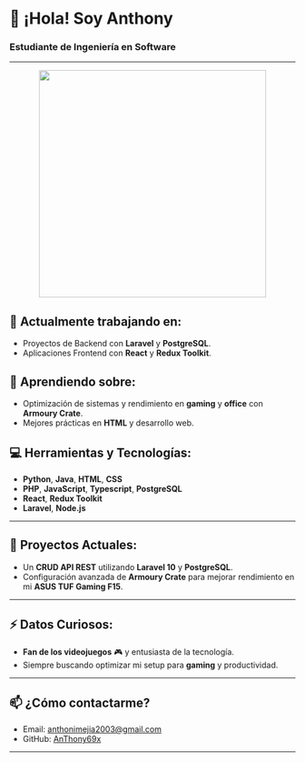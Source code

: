 # 👋 ¡Hola! Soy **Anthony** 
### Estudiante de Ingeniería en Software

---
<div align="center">
<img src="https://github.com/user-attachments/assets/c6a79db4-6d96-451c-b796-447481e07cc5" alt="" width="400"/>
</div>

## 🔭 Actualmente trabajando en:
- Proyectos de Backend con **Laravel** y **PostgreSQL**.
- Aplicaciones Frontend con **React** y **Redux Toolkit**.

## 🌱 Aprendiendo sobre:
- Optimización de sistemas y rendimiento en **gaming** y **office** con **Armoury Crate**.
- Mejores prácticas en **HTML** y desarrollo web.

## 💻 Herramientas y Tecnologías:
- **Python**, **Java**, **HTML**, **CSS**
- **PHP**, **JavaScript**, **Typescript**, **PostgreSQL**
- **React**, **Redux Toolkit**
- **Laravel**, **Node.js**

---

## 🚀 Proyectos Actuales:
- Un **CRUD API REST** utilizando **Laravel 10** y **PostgreSQL**.
- Configuración avanzada de **Armoury Crate** para mejorar rendimiento en mi **ASUS TUF Gaming F15**.

---

## ⚡ Datos Curiosos:
- **Fan de los videojuegos** 🎮 y entusiasta de la tecnología.
- Siempre buscando optimizar mi setup para **gaming** y productividad.

---

## 📫 ¿Cómo contactarme?
- Email: [anthonimejia2003@gmail.com](mailto:anthonimejia2003@gmail.com)
- GitHub: [AnThony69x](https://github.com/AnThony69x)

---
